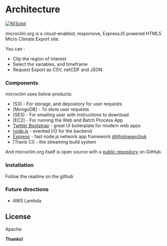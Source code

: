 # Architecture

[![N|Solid](https://cdn.rawgit.com/ajijohn/ebm/e2fc2f2698798a1d1594196b1b4c0846134c2f86/public/images/flow-ebs.png)]()

microclim.org is a cloud-enabled, responsive, ExpressJS powered HTML5 Micro Climate Export site.

You can :
  - Clip the region of interest
  - Select the variables, and timeframe
  - Request Export as CSV, netCDF and JSON


### Components

microclim uses below products:

* [S3] - For storage, and depository for user requests
* [MongoDB] - To store user requests
* [SES] - For emailing user with instructions to download
* [EC2] - For running the Web and Batch Process App
* [Twitter Bootstrap] - great UI boilerplate for modern web apps
* [node.js] - evented I/O for the backend
* [Express] - fast node.js network app framework [@tjholowaychuk]
* [Travis CI] - the streaming build system

And microclim.org itself is open source with a [public repository][ebm]
on GitHub.

### Installation

Follow the readme on the github

### Future directions

 - AWS Lambda


License
----

Apache


**Thanks!**

   [ebm]: <https://github.com/ajijohn/ebm>
   [df1]: <http://daringfireball.net/projects/markdown/>
   [markdown-it]: <https://github.com/markdown-it/markdown-it>
   [Ace Editor]: <http://ace.ajax.org>
   [node.js]: <http://nodejs.org>
   [Twitter Bootstrap]: <http://twitter.github.com/bootstrap/>
   [keymaster.js]: <https://github.com/madrobby/keymaster>
   [jQuery]: <http://jquery.com>
   [@tjholowaychuk]: <http://twitter.com/tjholowaychuk>
   [express]: <http://expressjs.com>
   [AngularJS]: <http://angularjs.org>
   [Gulp]: <http://gulpjs.com>
